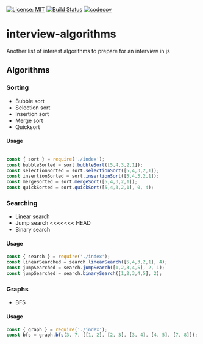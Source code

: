 [![License: MIT](https://img.shields.io/badge/License-MIT-yellow.svg)](https://opensource.org/licenses/MIT)
[![Build Status](https://travis-ci.com/julimen5/interview-algorithms.svg?branch=main)](https://travis-ci.com/julimen5/interview-algorithms)
[![codecov](https://codecov.io/gh/julimen5/interview-algorithms/branch/main/graph/badge.svg?token=CVDFILSM81)](https://codecov.io/gh/julimen5/interview-algorithms)

# interview-algorithms
Another list of interest algorithms to prepare for an interview in js

## Algorithms

### Sorting
* Bubble sort
* Selection sort
* Insertion sort 
* Merge sort
* Quicksort

#### Usage 

```JavaScript

const { sort } = require('./index');
const bubbleSorted = sort.bubbleSort([5,4,3,2,1]);
const selectionSorted = sort.selectionSort([5,4,3,2,1]);
const insertionSorted = sort.insertionSort([5,4,3,2,1]);
const mergeSorted = sort.mergeSort([5,4,3,2,1]);
const quickSorted = sort.quickSort([5,4,3,2,1], 0, 4);

```

### Searching
* Linear search
* Jump search
<<<<<<< HEAD
* Binary search

#### Usage
```JavaScript
const { search } = require('./index');
const linearSearched = search.linearSearch([5,4,3,2,1], 4);
const jumpSearched = search.jumpSearch([1,2,3,4,5], 2, 1);
const jumpSearched = search.binarySearch([1,2,3,4,5], 2);
```

### Graphs
* BFS

#### Usage

```javascript
const { graph } = require('./index');
const bfs = graph.bfs(3, 7, [[1, 2], [2, 3], [3, 4], [4, 5], [7, 8]]);
```

